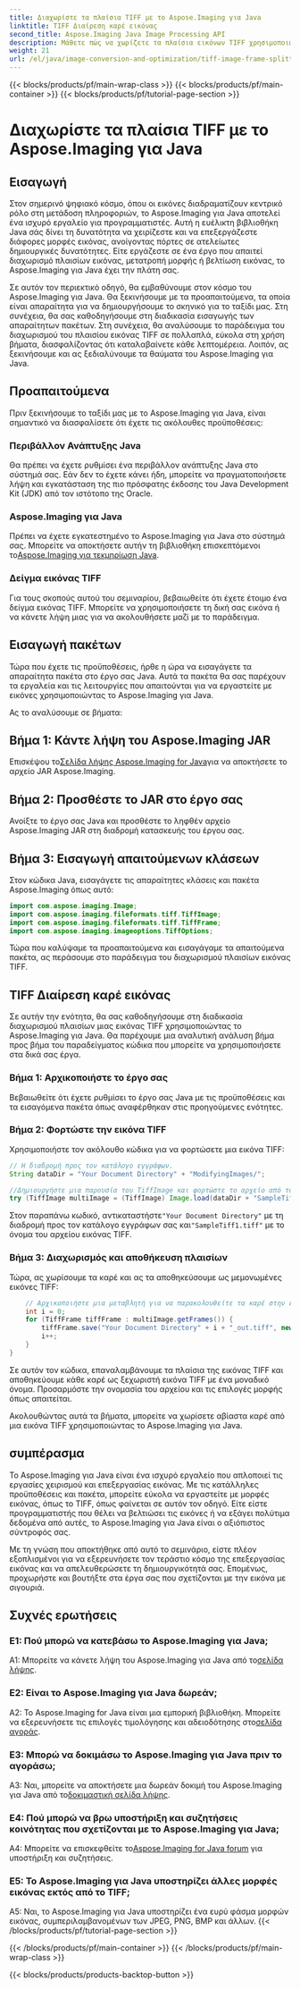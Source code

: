 ```yaml
---
title: Διαχωρίστε τα πλαίσια TIFF με το Aspose.Imaging για Java
linktitle: TIFF Διαίρεση καρέ εικόνας
second_title: Aspose.Imaging Java Image Processing API
description: Μάθετε πώς να χωρίζετε τα πλαίσια εικόνων TIFF χρησιμοποιώντας το Aspose.Imaging για Java. Οδηγός βήμα προς βήμα με προϋποθέσεις, παράδειγμα κώδικα και συχνές ερωτήσεις για προγραμματιστές.
weight: 21
url: /el/java/image-conversion-and-optimization/tiff-image-frame-splitting/
---
```


{{< blocks/products/pf/main-wrap-class >}}
{{< blocks/products/pf/main-container >}}
{{< blocks/products/pf/tutorial-page-section >}}

# Διαχωρίστε τα πλαίσια TIFF με το Aspose.Imaging για Java

## Εισαγωγή

Στον σημερινό ψηφιακό κόσμο, όπου οι εικόνες διαδραματίζουν κεντρικό ρόλο στη μετάδοση πληροφοριών, το Aspose.Imaging για Java αποτελεί ένα ισχυρό εργαλείο για προγραμματιστές. Αυτή η ευέλικτη βιβλιοθήκη Java σάς δίνει τη δυνατότητα να χειρίζεστε και να επεξεργάζεστε διάφορες μορφές εικόνας, ανοίγοντας πόρτες σε ατελείωτες δημιουργικές δυνατότητες. Είτε εργάζεστε σε ένα έργο που απαιτεί διαχωρισμό πλαισίων εικόνας, μετατροπή μορφής ή βελτίωση εικόνας, το Aspose.Imaging για Java έχει την πλάτη σας.

Σε αυτόν τον περιεκτικό οδηγό, θα εμβαθύνουμε στον κόσμο του Aspose.Imaging για Java. Θα ξεκινήσουμε με τα προαπαιτούμενα, τα οποία είναι απαραίτητα για να δημιουργήσουμε το σκηνικό για το ταξίδι μας. Στη συνέχεια, θα σας καθοδηγήσουμε στη διαδικασία εισαγωγής των απαραίτητων πακέτων. Στη συνέχεια, θα αναλύσουμε το παράδειγμα του διαχωρισμού του πλαισίου εικόνας TIFF σε πολλαπλά, εύκολα στη χρήση βήματα, διασφαλίζοντας ότι καταλαβαίνετε κάθε λεπτομέρεια. Λοιπόν, ας ξεκινήσουμε και ας ξεδιαλύνουμε τα θαύματα του Aspose.Imaging για Java.

## Προαπαιτούμενα

Πριν ξεκινήσουμε το ταξίδι μας με το Aspose.Imaging για Java, είναι σημαντικό να διασφαλίσετε ότι έχετε τις ακόλουθες προϋποθέσεις:

### Περιβάλλον Ανάπτυξης Java
Θα πρέπει να έχετε ρυθμίσει ένα περιβάλλον ανάπτυξης Java στο σύστημά σας. Εάν δεν το έχετε κάνει ήδη, μπορείτε να πραγματοποιήσετε λήψη και εγκατάσταση της πιο πρόσφατης έκδοσης του Java Development Kit (JDK) από τον ιστότοπο της Oracle.

### Aspose.Imaging για Java
 Πρέπει να έχετε εγκατεστημένο το Aspose.Imaging για Java στο σύστημά σας. Μπορείτε να αποκτήσετε αυτήν τη βιβλιοθήκη επισκεπτόμενοι το[Aspose.Imaging για τεκμηρίωση Java](https://reference.aspose.com/imaging/java/).

### Δείγμα εικόνας TIFF
Για τους σκοπούς αυτού του σεμιναρίου, βεβαιωθείτε ότι έχετε έτοιμο ένα δείγμα εικόνας TIFF. Μπορείτε να χρησιμοποιήσετε τη δική σας εικόνα ή να κάνετε λήψη μιας για να ακολουθήσετε μαζί με το παράδειγμα.

## Εισαγωγή πακέτων

Τώρα που έχετε τις προϋποθέσεις, ήρθε η ώρα να εισαγάγετε τα απαραίτητα πακέτα στο έργο σας Java. Αυτά τα πακέτα θα σας παρέχουν τα εργαλεία και τις λειτουργίες που απαιτούνται για να εργαστείτε με εικόνες χρησιμοποιώντας το Aspose.Imaging για Java.

Ας το αναλύσουμε σε βήματα:

## Βήμα 1: Κάντε λήψη του Aspose.Imaging JAR

 Επισκέψου το[Σελίδα λήψης Aspose.Imaging for Java](https://releases.aspose.com/imaging/java/)για να αποκτήσετε το αρχείο JAR Aspose.Imaging.

## Βήμα 2: Προσθέστε το JAR στο έργο σας

Ανοίξτε το έργο σας Java και προσθέστε το ληφθέν αρχείο Aspose.Imaging JAR στη διαδρομή κατασκευής του έργου σας.

## Βήμα 3: Εισαγωγή απαιτούμενων κλάσεων

Στον κώδικα Java, εισαγάγετε τις απαραίτητες κλάσεις και πακέτα Aspose.Imaging όπως αυτό:

```java
import com.aspose.imaging.Image;
import com.aspose.imaging.fileformats.tiff.TiffImage;
import com.aspose.imaging.fileformats.tiff.TiffFrame;
import com.aspose.imaging.imageoptions.TiffOptions;
```

Τώρα που καλύψαμε τα προαπαιτούμενα και εισαγάγαμε τα απαιτούμενα πακέτα, ας περάσουμε στο παράδειγμα του διαχωρισμού πλαισίων εικόνας TIFF.

## TIFF Διαίρεση καρέ εικόνας

Σε αυτήν την ενότητα, θα σας καθοδηγήσουμε στη διαδικασία διαχωρισμού πλαισίων μιας εικόνας TIFF χρησιμοποιώντας το Aspose.Imaging για Java. Θα παρέχουμε μια αναλυτική ανάλυση βήμα προς βήμα του παραδείγματος κώδικα που μπορείτε να χρησιμοποιήσετε στα δικά σας έργα.

### Βήμα 1: Αρχικοποιήστε το έργο σας
Βεβαιωθείτε ότι έχετε ρυθμίσει το έργο σας Java με τις προϋποθέσεις και τα εισαγόμενα πακέτα όπως αναφέρθηκαν στις προηγούμενες ενότητες.

### Βήμα 2: Φορτώστε την εικόνα TIFF
Χρησιμοποιήστε τον ακόλουθο κώδικα για να φορτώσετε μια εικόνα TIFF:

```java
// Η διαδρομή προς τον κατάλογο εγγράφων.
String dataDir = "Your Document Directory" + "ModifyingImages/";

//Δημιουργήστε μια παρουσία του TiffImage και φορτώστε το αρχείο από το δίσκο
try (TiffImage multiImage = (TiffImage) Image.load(dataDir + "SampleTiff1.tiff")) {
```

 Στον παραπάνω κωδικό, αντικαταστήστε`"Your Document Directory"` με τη διαδρομή προς τον κατάλογο εγγράφων σας και`"SampleTiff1.tiff"` με το όνομα του αρχείου εικόνας TIFF.

### Βήμα 3: Διαχωρισμός και αποθήκευση πλαισίων
Τώρα, ας χωρίσουμε τα καρέ και ας τα αποθηκεύσουμε ως μεμονωμένες εικόνες TIFF:

```java
    // Αρχικοποιήστε μια μεταβλητή για να παρακολουθείτε τα καρέ στην εικόνα
    int i = 0;
    for (TiffFrame tiffFrame : multiImage.getFrames()) {
        tiffFrame.save("Your Document Directory" + i + "_out.tiff", new TiffOptions(TiffExpectedFormat.TiffJpegRgb));
        i++;
    }
}
```

Σε αυτόν τον κώδικα, επαναλαμβάνουμε τα πλαίσια της εικόνας TIFF και αποθηκεύουμε κάθε καρέ ως ξεχωριστή εικόνα TIFF με ένα μοναδικό όνομα. Προσαρμόστε την ονομασία του αρχείου και τις επιλογές μορφής όπως απαιτείται.

Ακολουθώντας αυτά τα βήματα, μπορείτε να χωρίσετε αβίαστα καρέ από μια εικόνα TIFF χρησιμοποιώντας το Aspose.Imaging για Java.

## συμπέρασμα

Το Aspose.Imaging για Java είναι ένα ισχυρό εργαλείο που απλοποιεί τις εργασίες χειρισμού και επεξεργασίας εικόνας. Με τις κατάλληλες προϋποθέσεις και πακέτα, μπορείτε εύκολα να εργαστείτε με μορφές εικόνας, όπως το TIFF, όπως φαίνεται σε αυτόν τον οδηγό. Είτε είστε προγραμματιστής που θέλει να βελτιώσει τις εικόνες ή να εξάγει πολύτιμα δεδομένα από αυτές, το Aspose.Imaging για Java είναι ο αξιόπιστος σύντροφός σας.

Με τη γνώση που αποκτήθηκε από αυτό το σεμινάριο, είστε πλέον εξοπλισμένοι για να εξερευνήσετε τον τεράστιο κόσμο της επεξεργασίας εικόνας και να απελευθερώσετε τη δημιουργικότητά σας. Επομένως, προχωρήστε και βουτήξτε στα έργα σας που σχετίζονται με την εικόνα με σιγουριά.

## Συχνές ερωτήσεις

### Ε1: Πού μπορώ να κατεβάσω το Aspose.Imaging για Java;

 A1: Μπορείτε να κάνετε λήψη του Aspose.Imaging για Java από το[σελίδα λήψης](https://releases.aspose.com/imaging/java/).

### Ε2: Είναι το Aspose.Imaging για Java δωρεάν;

 A2: Το Aspose.Imaging for Java είναι μια εμπορική βιβλιοθήκη. Μπορείτε να εξερευνήσετε τις επιλογές τιμολόγησης και αδειοδότησης στο[σελίδα αγοράς](https://purchase.aspose.com/buy).

### Ε3: Μπορώ να δοκιμάσω το Aspose.Imaging για Java πριν το αγοράσω;

 A3: Ναι, μπορείτε να αποκτήσετε μια δωρεάν δοκιμή του Aspose.Imaging για Java από το[δοκιμαστική σελίδα λήψης](https://releases.aspose.com/).

### Ε4: Πού μπορώ να βρω υποστήριξη και συζητήσεις κοινότητας που σχετίζονται με το Aspose.Imaging για Java;

 A4: Μπορείτε να επισκεφθείτε το[Aspose.Imaging for Java forum](https://forum.aspose.com/) για υποστήριξη και συζητήσεις.

### Ε5: Το Aspose.Imaging για Java υποστηρίζει άλλες μορφές εικόνας εκτός από το TIFF;

A5: Ναι, το Aspose.Imaging για Java υποστηρίζει ένα ευρύ φάσμα μορφών εικόνας, συμπεριλαμβανομένων των JPEG, PNG, BMP και άλλων.
{{< /blocks/products/pf/tutorial-page-section >}}

{{< /blocks/products/pf/main-container >}}
{{< /blocks/products/pf/main-wrap-class >}}

{{< blocks/products/products-backtop-button >}}
